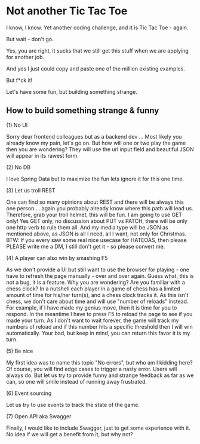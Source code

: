# Not another Tic Tac Toe

I know, I know. Yet another coding challenge, and it is Tic Tac Toe - again.

But wait - don't go. 

Yes, you are right, it sucks that we still get this stuff when we are applying for another job.

And yes I just could copy and paste one of the million existing examples.

But f*ck it!

Let's have some fun, but building something strange.

## How to build something strange & funny

(1) No UI

Sorry dear frontend colleagues but as a backend dev ... Most likely you already know my pain, let's go on.
But how will one or two play the game then you are wondering? They will use the url input field and beautiful JSON will appear
in its rawest form.

(2) No DB

I love Spring Data but to maximize the fun lets ignore it for this one time.

(3) Let us troll REST

One can find so many opinions about REST and there will be always this one person ...
again you probably already know where this path will lead us.
Therefore, grab your troll helmet, this will be fun.
I am going to use GET only! Yes GET only, no discussion about PUT vs PATCH, there will be only one http verb to rule them all.
And my media type will be JSON as mentioned above, as JSON is all I need, all I want, not only for Christmas.
BTW: If you every saw some real nice usecase for HATEOAS, then please PLEASE write me a DM, I still don't get it - 
so please convert me.

(4) A player can also win by smashing F5

As we don't provide a UI but still want to use the browser for playing - one have to refresh the page manually - over and over again.
Guess what, this is not a bug, it is a feature. Why you are wondering? Are you familiar with a chess clock? 
In a nutshell each player in a game of chess has a limited amount of time for his/her turn(s), and a chess clock tracks it.
As this isn't chess, we don't care about time and will use "number of reloads" instead.
For example, if I have made my genius move, then it is time for you to respond. In the meantime I have to press F5 to reload the page
to see if you made your turn. As I don't want to wait forever, the game will track my numbers of reload and if this number hits a
specific threshold then I will win automatically. Your bad, but keep in mind, you can return this favor it is my turn.

(5) Be nice

My first idea was to name this topic "No errors", but who am I kidding here? Of course, you will find edge cases to trigger a nasty error.
Users will always do. But let us try to provide funny and strange feedback as far as we can,
so one will smile instead of running away frustrated.

(6) Event sourcing

Let us try to use events to track the state of the game.

(7) Open API aka Swagger

Finally, I would like to include Swagger, just to get some experience with it.
No idea if we will get a benefit from it, but why not?



